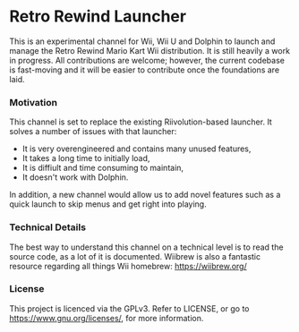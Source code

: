# Retro Rewind Launcher

This is an experimental channel for Wii, Wii U and Dolphin to launch and manage the Retro Rewind Mario Kart Wii distribution. It is still heavily a work in progress. All contributions are welcome; however, the current codebase is fast-moving and it will be easier to contribute once the foundations are laid.

### Motivation

This channel is set to replace the existing Riivolution-based launcher. It solves a number of issues with that launcher:
- It is very overengineered and contains many unused features,
- It takes a long time to initially load,
- It is diffiult and time consuming to maintain,
- It doesn't work with Dolphin.

In addition, a new channel would allow us to add novel features such as a quick launch to skip menus and get right into playing.

### Technical Details

The best way to understand this channel on a technical level is to read the source code, as a lot of it is documented. Wiibrew is also a fantastic resource regarding all things Wii homebrew: https://wiibrew.org/

### License

This project is licenced via the GPLv3. Refer to LICENSE, or go to https://www.gnu.org/licenses/, for more information.